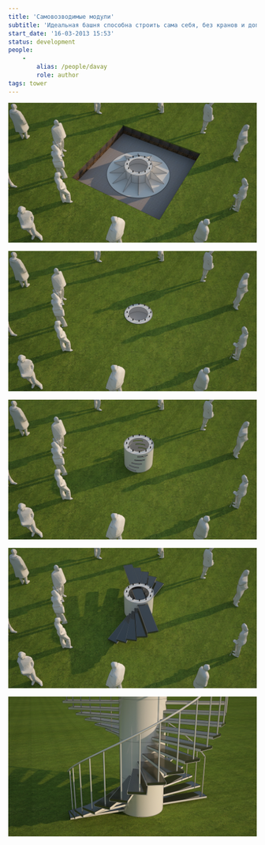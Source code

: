 ```yaml
---
title: 'Самовозводимые модули'
subtitle: 'Идеальная башня способна строить сама себя, без кранов и дополнительных подъемников.'
start_date: '16-03-2013 15:53'
status: development
people:
    -
        alias: /people/davay
        role: author
tags: tower
---
```


![](03.jpg)

![](04.jpg)

![](05.jpg)

![](06.jpg)

![](08-1.jpg)